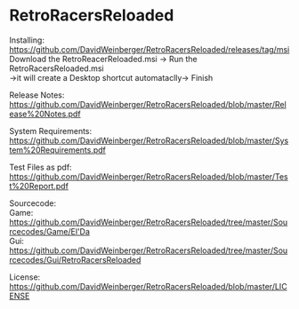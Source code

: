 # RetroRacersReloaded

Installing:  
  https://github.com/DavidWeinberger/RetroRacersReloaded/releases/tag/msi  
  Download the RetroReacerReloaded.msi -> Run the RetroRacersReloaded.msi  
  ->it will create a Desktop shortcut automataclly-> Finish  
    
Release Notes:  
  https://github.com/DavidWeinberger/RetroRacersReloaded/blob/master/Release%20Notes.pdf  
    
System Requirements:  
  https://github.com/DavidWeinberger/RetroRacersReloaded/blob/master/System%20Requirements.pdf  
   
Test Files as pdf:  
  https://github.com/DavidWeinberger/RetroRacersReloaded/blob/master/Test%20Report.pdf  
    
Sourcecode:  
  Game: https://github.com/DavidWeinberger/RetroRacersReloaded/tree/master/Sourcecodes/Game/El'Da  
  Gui: https://github.com/DavidWeinberger/RetroRacersReloaded/tree/master/Sourcecodes/Gui/RetroRacersReloaded  
    
License:  
  https://github.com/DavidWeinberger/RetroRacersReloaded/blob/master/LICENSE  

